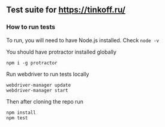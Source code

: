 ## Test suite for https://tinkoff.ru/

### How to run tests

To run, you will need to have Node.js installed.
Check `node -v`

You should have protractor installed globally

```
npm i -g protractor
```

Run webdriver to run tests locally

```
webdriver-manager update
webdriver-manager start
```

Then after cloning the repo run

```
npm install
npm test
```
